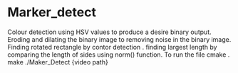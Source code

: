 # Marker_detect
Colour detection using HSV values to produce a desire binary  output.
Eroding and dilating the binary image to removing noise in the binary image.
Finding rotated rectangle by contor detection .
finding largest length by comparing the length of sides using norm() function. 
  To run the file 
    cmake .
     make 
    ./Maker_Detect {video path}
                           
